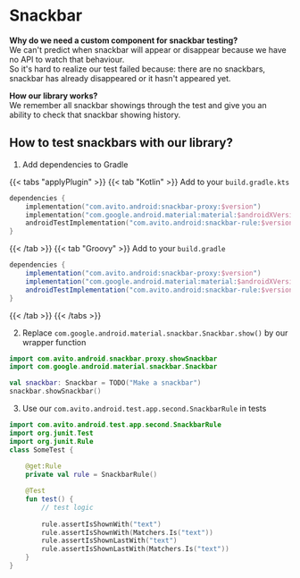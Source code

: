# Snackbar

**Why do we need a custom component for snackbar testing?** \
We can't predict when snackbar will appear or disappear because we have no API to watch that behaviour. \
So it's hard to realize our test failed because: there are no snackbars, snackbar has already disappeared or it hasn't appeared yet.

**How our library works?** \
We remember all snackbar showings through the test and give you an ability to check that snackbar showing history. 

## How to test snackbars with our library?

1. Add dependencies to Gradle

{{< tabs "applyPlugin" >}}
{{< tab "Kotlin" >}}
Add to your `build.gradle.kts`

```kotlin
dependencies {
    implementation("com.avito.android:snackbar-proxy:$version")
    implementation("com.google.android.material:material:$androidXVersion")
    androidTestImplementation("com.avito.android:snackbar-rule:$version")  
}
```

{{< /tab >}}
{{< tab "Groovy" >}}
Add to your `build.gradle`

```groovy
dependencies {
    implementation("com.avito.android:snackbar-proxy:$version")
    implementation("com.google.android.material:material:$androidXVersion")
    androidTestImplementation("com.avito.android:snackbar-rule:$version")  
}
```

{{< /tab >}}
{{< /tabs >}}

2. Replace `com.google.android.material.snackbar.Snackbar.show()` by our wrapper function

```kotlin
import com.avito.android.snackbar.proxy.showSnackbar
import com.google.android.material.snackbar.Snackbar

val snackbar: Snackbar = TODO("Make a snackbar")
snackbar.showSnackbar()
```

3. Use our `com.avito.android.test.app.second.SnackbarRule` in tests

```kotlin
import com.avito.android.test.app.second.SnackbarRule
import org.junit.Test
import org.junit.Rule
class SomeTest {
    
    @get:Rule
    private val rule = SnackbarRule() 

    @Test  
    fun test() {
        // test logic
  
        rule.assertIsShownWith("text")
        rule.assertIsShownWith(Matchers.Is("text"))
        rule.assertIsShownLastWith("text")
        rule.assertIsShownLastWith(Matchers.Is("text"))
    } 
}
```
